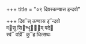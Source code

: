 +++
title = "०९ दिवस्कण्वास इन्दवो"

+++
दिव᳓स् कण्वास इ᳓न्दवो  
व᳓सु सि᳓न्धूना᳐म् पदे᳓  
स्वं᳓ वव्रिं᳓ कु᳓ह धित्सथः